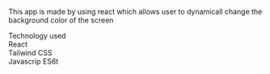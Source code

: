 This app is made by using react which allows user to dynamicall change the background color of the screen<br>

Technology used<br>
React<br>
Tailwind CSS <br>
Javascrip ES6t<br>
